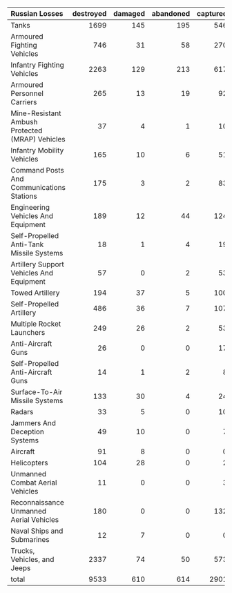| Russian Losses                                   |   destroyed |   damaged |   abandoned |   captured |   total |
|:-------------------------------------------------|------------:|----------:|------------:|-----------:|--------:|
| Tanks                                            |        1699 |       145 |         195 |        546 |    2585 |
| Armoured Fighting Vehicles                       |         746 |        31 |          58 |        270 |    1105 |
| Infantry Fighting Vehicles                       |        2263 |       129 |         213 |        617 |    3222 |
| Armoured Personnel Carriers                      |         265 |        13 |          19 |         92 |     389 |
| Mine-Resistant Ambush Protected  (MRAP) Vehicles |          37 |         4 |           1 |         10 |      52 |
| Infantry Mobility Vehicles                       |         165 |        10 |           6 |         51 |     232 |
| Command Posts And Communications Stations        |         175 |         3 |           2 |         83 |     263 |
| Engineering Vehicles And Equipment               |         189 |        12 |          44 |        124 |     369 |
| Self-Propelled Anti-Tank Missile Systems         |          18 |         1 |           4 |         19 |      42 |
| Artillery Support Vehicles And Equipment         |          57 |         0 |           2 |         53 |     112 |
| Towed Artillery                                  |         194 |        37 |           5 |        100 |     336 |
| Self-Propelled Artillery                         |         486 |        36 |           7 |        107 |     636 |
| Multiple Rocket Launchers                        |         249 |        26 |           2 |         53 |     330 |
| Anti-Aircraft Guns                               |          26 |         0 |           0 |         17 |      43 |
| Self-Propelled Anti-Aircraft Guns                |          14 |         1 |           2 |          8 |      25 |
| Surface-To-Air Missile Systems                   |         133 |        30 |           4 |         24 |     191 |
| Radars                                           |          33 |         5 |           0 |         10 |      48 |
| Jammers And Deception Systems                    |          49 |        10 |           0 |          7 |      66 |
| Aircraft                                         |          91 |         8 |           0 |          0 |      99 |
| Helicopters                                      |         104 |        28 |           0 |          2 |     134 |
| Unmanned Combat Aerial Vehicles                  |          11 |         0 |           0 |          3 |      14 |
| Reconnaissance Unmanned Aerial Vehicles          |         180 |         0 |           0 |        132 |     312 |
| Naval Ships and Submarines                       |          12 |         7 |           0 |          0 |      19 |
| Trucks, Vehicles, and Jeeps                      |        2337 |        74 |          50 |        573 |    3034 |
| total                                            |        9533 |       610 |         614 |       2901 |   13658 |